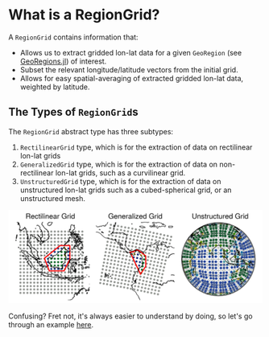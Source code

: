 # What is a RegionGrid?

A `RegionGrid` contains information that:
* Allows us to extract gridded lon-lat data for a given `GeoRegion` (see [GeoRegions.jl](https://github.com/GeoRegionsEcosystem/GeoRegions.jl)) of interest.
* Subset the relevant longitude/latitude vectors from the initial grid.
* Allows for easy spatial-averaging of extracted gridded lon-lat data, weighted by latitude.

## The Types of `RegionGrid`s

The `RegionGrid` abstract type has three subtypes:
1. `RectilinearGrid` type, which is for the extraction of data on rectilinear lon-lat grids
2. `GeneralizedGrid` type, which is for the extraction of data on non-rectilinear lon-lat grids, such as a curvilinear grid.
3. `UnstructuredGrid` type, which is for the extraction of data on unstructured lon-lat grids such as a cubed-spherical grid, or an unstructured mesh.

![Types of RegionGrids](typesofgrids.png)

Confusing? Fret not, it's always easier to understand by doing, so let's go through an example [here](/basics/example).